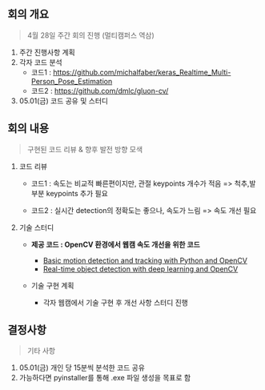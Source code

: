## 회의 개요

>4월 28일 주간 회의 진행 (멀티캠퍼스 역삼)

1. 주간 진행사항 계획
2. 각자 코드 분석
   - 코드1 : https://github.com/michalfaber/keras_Realtime_Multi-Person_Pose_Estimation
   - 코드2 : https://github.com/dmlc/gluon-cv/
3. 05.01(금)  코드 공유 및 스터디

## 회의 내용

>구현된 코드 리뷰 & 향후 발전 방향 모색 

1. 코드 리뷰
   - 코드1 : 속도는 비교적 빠른편이지만, 관절 keypoints 개수가 적음 => 척추,발 부분 keypoints 추가 필요
   
   - 코드2 : 실시간 detection의 정확도는 좋으나, 속도가 느림 => 속도 개선 필요
   
     
2. 기술 스터디
   - **제공 코드 : OpenCV 환경에서 웹캠 속도 개선을 위한 코드**
     
     - [Basic motion detection and tracking with Python and OpenCV](https://www.pyimagesearch.com/2015/05/25/basic-motion-detection-and-tracking-with-python-and-opencv/)
     - [Real-time object detection with deep learning and OpenCV](https://www.pyimagesearch.com/2017/09/18/real-time-object-detection-with-deep-learning-and-opencv/)
   - 기술 구현 계획
     
     - 각자 웹캠에서 기술 구현 후 개선 사항 스터디 진행
     
       

## 결정사항

>기타 사항

1. 05.01(금) 개인 당 15분씩 분석한 코드 공유
2. 가능하다면 pyinstaller를 통해 .exe 파일 생성을 목표로 함



